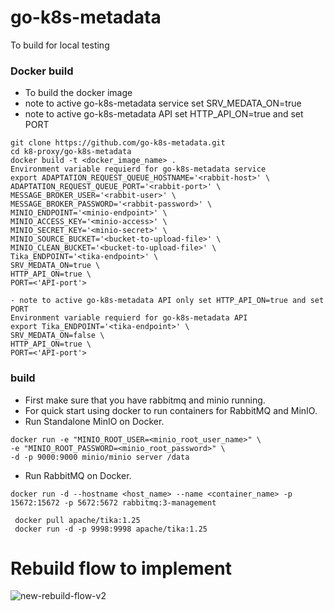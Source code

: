 # go-k8s-metadata

To build for local testing

### Docker build
- To build the docker image
- note to active go-k8s-metadata service set SRV_MEDATA_ON=true
- note to active go-k8s-metadata API set HTTP_API_ON=true and set PORT
```
git clone https://github.com/go-k8s-metadata.git
cd k8-proxy/go-k8s-metadata
docker build -t <docker_image_name> .
Environment variable requierd for go-k8s-metadata service
export ADAPTATION_REQUEST_QUEUE_HOSTNAME='<rabbit-host>' \ 
ADAPTATION_REQUEST_QUEUE_PORT='<rabbit-port>' \
MESSAGE_BROKER_USER='<rabbit-user>' \
MESSAGE_BROKER_PASSWORD='<rabbit-password>' \
MINIO_ENDPOINT='<minio-endpoint>' \ 
MINIO_ACCESS_KEY='<minio-access>' \ 
MINIO_SECRET_KEY='<minio-secret>' \ 
MINIO_SOURCE_BUCKET='<bucket-to-upload-file>' \ 
MINIO_CLEAN_BUCKET='<bucket-to-upload-file>' \ 
Tika_ENDPOINT='<tika-endpoint>' \
SRV_MEDATA_ON=true \
HTTP_API_ON=true \
PORT=<'API-port'>

```
```
- note to active go-k8s-metadata API only set HTTP_API_ON=true and set PORT
Environment variable requierd for go-k8s-metadata API
export Tika_ENDPOINT='<tika-endpoint>' \
SRV_MEDATA_ON=false \
HTTP_API_ON=true \
PORT=<'API-port'>

```
### build

- First make sure that you have rabbitmq and minio running.
- For quick start using docker to run containers for RabbitMQ and MinIO.
- Run Standalone MinIO on Docker.

```
docker run -e "MINIO_ROOT_USER=<minio_root_user_name>" \
-e "MINIO_ROOT_PASSWORD=<minio_root_password>" \
-d -p 9000:9000 minio/minio server /data
```

- Run RabbitMQ on Docker.

```
docker run -d --hostname <host_name> --name <container_name> -p 15672:15672 -p 5672:5672 rabbitmq:3-management
```
```
 docker pull apache/tika:1.25
 docker run -d -p 9998:9998 apache/tika:1.25
```
# Rebuild flow to implement

![new-rebuild-flow-v2](https://github.com/k8-proxy/go-k8s-infra/raw/main/diagram/go-k8s-infra.png)
